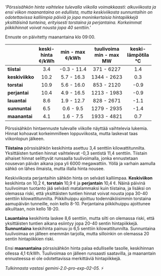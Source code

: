 *'Pörssisähkön hinta vaihtelee tulevalla viikolla voimakkaasti: alkuviikosta ja ensi viikon maanantaina on edullista, mutta keskiviikosta sunnuntaihin on odotettavissa kalliimpia päiviä ja jopa moninkertaisia hintapiikkejä yksittäisinä tunteina, erityisesti torstaina ja perjantaina. Korkeimmat piikkihinnat voivat nousta jopa 40 senttiin.'*


Ennuste on päivitetty maanantaina klo 09:00.

|   | keski-<br>hinta<br>¢/kWh | min - max<br>¢/kWh | tuulivoima<br>min - max<br>MW | keski-<br>lämpötila<br>°C |
|:-------------|:----------------:|:----------------:|:-------------:|:-------------:|
|  **tiistai**   | 3.4              | -0.3 - 11.4      | 371 - 6227    | 1.4           |
| **keskiviikko**| 10.2             | 5.7 - 16.3       | 1344 - 2623   | 0.3           |
| **torstai**  | 10.9             | 5.6 - 16.0       | 853 - 2120    | -0.9          |
| **perjantai** | 10.4             | 4.9 - 16.5       | 1213 - 1983   | -0.9          |
| **lauantai**  | 8.6              | 1.9 - 12.7       | 828 - 2671    | -1.1          |
| **sunnuntai** | 6.5              | 0.6 - 9.5        | 1279 - 2935   | -1.4          |
| **maanantai** | 4.1              | 1.6 - 7.5        | 1933 - 4821   | 0.7           |

Pörssisähkön hintaennuste tulevalle viikolle näyttää vaihtelevia lukemia. Hinnat kohoavat korkeimmilleen loppuviikosta, mutta laskevat taas viikonlopun jälkeen.

**Tiistaina** pörssisähkön keskihinta asettuu 3,4 senttiin kilowattitunnilta. Yksittäisten tuntien hinnat vaihtelevat -0,3 sentistä 11,4 senttiin. Tiistain alhaiset hinnat selittyvät runsaalla tuulivoimalla, jonka ennustetaan nousevan päivän aikana jopa yli 6000 megawattiin. Yöllä ja varhain aamulla sähkö on lähes ilmaista, mutta illalla hinta nousee.

Keskiviikosta perjantaihin sähkön hinta on selvästi kalliimpaa. **Keskiviikon** keskihinta on 10,2 ¢, **torstain** 10,9 ¢ ja **perjantain** 10,4 ¢. Näinä päivinä tuulivoiman tuotanto jää selvästi matalammaksi kuin tiistaina, ja lisäksi on olemassa riski, että yksittäisten tuntien hinnat voivat nousta jopa 30-40 senttiin kilowattitunnilta. Piikkihuippu ajoittuu todennäköisimmin torstaina aamupäivän tunneille, noin kello 8-10. Perjantaina piikkihuippu ajoittunee alkuiltaan, noin kello 18-20.

**Lauantaina** keskihinta laskee 8,6 senttiin, mutta silti on olemassa riski, että yksittäisten tuntien aikana esiintyy jopa 20-40 sentin hintapiikkejä. **Sunnuntaina** keskihinta painuu jo 6,5 senttiin kilowattitunnilta. Sunnuntaina tuulivoimaa on jälleen enemmän tarjolla, mutta silloinkin on olemassa 20 sentin hintapiikkien riski.

Ensi **maanantaina** pörssisähkön hinta palaa edulliselle tasolle, keskihinnan ollessa 4,1 ¢/kWh. Tuulivoimaa on jälleen runsaasti saatavilla, ja maanantain ennusteessa ei ole odotettavissa merkittäviä hintapiikkejä.

*Tulkinnasta vastasi gemini-2.0-pro-exp-02-05.* ⚡️

